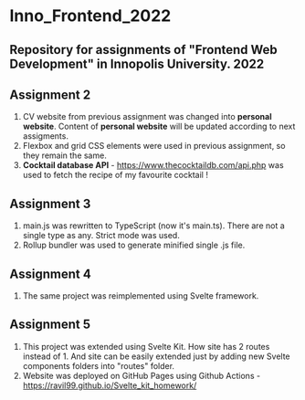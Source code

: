 # Inno_Frontend_2022
## Repository for assignments of "Frontend Web Development" in Innopolis University. 2022

## Assignment 2

1) CV website from previous assignment was changed into **personal website**. Content of **personal website** will be updated according to next assigments. 
2) Flexbox and grid CSS elements were used in previous assignment, so they remain the same.
3) **Cocktail database API** - https://www.thecocktaildb.com/api.php was used to fetch the recipe of my favourite cocktail ! 

## Assignment 3
1) main.js was rewritten to TypeScript (now it's main.ts). There are not a single type as any. Strict mode was used.
2) Rollup bundler was used to generate minified single .js file.

## Assignment 4
1) The same project was reimplemented using Svelte framework.

## Assignment 5
1) This project was extended using Svelte Kit. How site has 2 routes instead of 1. And site can be easily extended just by adding new Svelte components folders into "routes" folder. 
2) Website was deployed on GitHub Pages using Github Actions - https://ravil99.github.io/Svelte_kit_homework/

